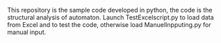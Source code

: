 This repository is the sample code developed in python, the code is the structural analysis of automaton. Launch TestExcelscript.py to load data from Excel and to test the code, otherwise load ManuelInpputing.py for manual input.

